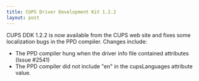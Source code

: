 ```yaml
---
title: CUPS Driver Development Kit 1.2.2
layout: post
---
```


CUPS DDK 1.2.2 is now available from the CUPS web site and fixes some localization bugs in the PPD compiler. Changes include:

* The PPD compiler hung when the driver info file contained attributes (Issue #2541)
* The PPD compiler did not include "en" in the cupsLanguages attribute value.


